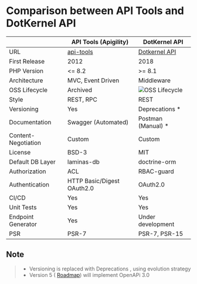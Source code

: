 # Comparison between API Tools and DotKernel API

|                     | API Tools (Apigility)                       | DotKernel API                                                                         |
|---------------------|---------------------------------------------|---------------------------------------------------------------------------------------|
| URL                 | [api-tools](https://api-tools.getlaminas.org/) | [Dotkernel API](https://www.dotkernel.org)                                            |
| First Release       | 2012                                        | 2018                                                                                  |
| PHP Version         | <= 8.2                                      | >= 8.1                                                                                |
| Architecture        | MVC, Event Driven                           | Middleware                                                                            |
| OSS Lifecycle       | Archived                                    | ![OSS Lifecycle](https://img.shields.io/osslifecycle/dotkernel/api?style=flat&label=) |
| Style               | REST, RPC                                   | REST                                                                                  |
| Versioning          | Yes                                         | Deprecations *                                                                        |
| Documentation       | Swagger (Automated)                         | Postman (Manual) *                                                                    |
| Content-Negotiation | Custom                                      | Custom                                            |
| License             | BSD-3                                       | MIT                                                                                   |
| Default DB Layer    | laminas-db                                  | doctrine-orm                                                                          |
| Authorization       | ACL                                         | RBAC-guard                                                                            |
| Authentication      | HTTP Basic/Digest   OAuth2.0                | OAuth2.0                                                                              |
| CI/CD               | Yes                                         | Yes                                                                                   |
| Unit Tests          | Yes                                         | Yes                                                                                   |
| Endpoint Generator  | Yes                                         | Under development                                                                     |
| PSR                 | PSR-7                                       | PSR-7, PSR-15                                                                         |

## Note

> * Versioning is replaced with Deprecations , using evolution strategy
> * Version 5 ( [Roadmap](https://github.com/orgs/dotkernel/projects/15/views/1)) will implement OpenAPi 3.0
